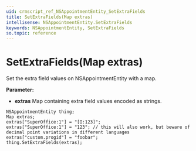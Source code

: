 ```yaml
---
uid: crmscript_ref_NSAppointmentEntity_SetExtraFields
title: SetExtraFields(Map extras)
intellisense: NSAppointmentEntity.SetExtraFields
keywords: NSAppointmentEntity, SetExtraFields
so.topic: reference
---
```


# SetExtraFields(Map extras)

Set the extra field values on NSAppointmentEntity with a map.

**Parameter:** 
* **extras** Map containing extra field values encoded as strings.

```crmscript
NSAppointmentEntity thing;
Map extras;
extras["SuperOffice:1"] = "[I:123]";
extras["SuperOffice:1"] = "123"; // this will also work, but beware of decimal point variations in different languages
extras["custom.progid"] = "foobar";
thing.SetExtraFields(extras);
```

